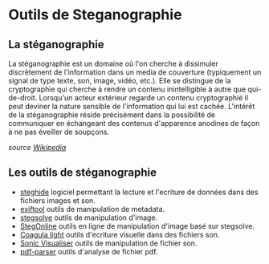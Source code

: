# Outils de Steganographie

## La stéganographie
La stéganographie est un domaine où l'on cherche à dissimuler discrètement de l'information dans un media de couverture (typiquement un signal de type texte, son, image, vidéo, etc.). Elle se distingue de la cryptographie qui cherche à rendre un contenu inintelligible à autre que qui-de-droit. Lorsqu'un acteur extérieur regarde un contenu cryptographié il peut deviner la nature sensible de l'information qui lui est cachée. L'intérêt de la stéganographie réside précisément dans la possibilité de communiquer en échangeant des contenus d'apparence anodines de façon à ne pas éveiller de soupçons.

*source [Wikipedia](https://fr.wikipedia.org/wiki/St%C3%A9ganographie)*


## Les outils de stéganographie

- [steghide](https://www.kali.org/tools/steghide/) logiciel permettant la lecture et l'ecriture de données dans des fichiers images et son.
- [exiftool](https://github.com/exiftool/exiftool) outils de manipulation de metadata.
- [stegsolve](https://github.com/zardus/ctf-tools/blob/master/stegsolve/install) outils de manipulation d'image.
- [StegOnline](https://stegonline.georgeom.net/upload) outils en ligne de manipulation d'image basé sur stegsolve.
- [Coagula light](https://www.abc.se/~re/Coagula/Coagula.html) outils d'ecriture visuelle dans des fichiers son.
- [Sonic Visualiser](https://www.sonicvisualiser.org/) outils de manipulation de fichier son.
- [pdf-parser](https://www.kali.org/tools/pdf-parser/) outils d'analyse de fichier pdf.